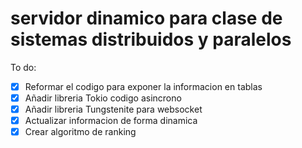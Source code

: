 # servidor dinamico para clase de sistemas distribuidos y paralelos


To do:

- [x] Reformar el codigo para exponer la informacion en tablas
- [x] Añadir libreria Tokio codigo asincrono
- [x] Añadir libreria Tungstenite para websocket
- [x] Actualizar informacion de forma dinamica
- [x] Crear algoritmo de ranking
